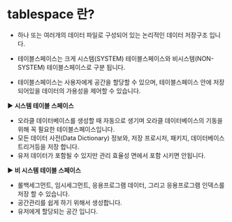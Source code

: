 # tablespace 란?

- 하나 또는 여러개의 데이터 파일로 구성되어 있는 논리적인 데이터 저장구조 입니다. 

- 테이블스페이스는 크게 시스템(SYSTEM) 테이블스페이스와 비시스템(NON-SYSTEM) 테이블스페이스로 구분 됩니다.

- 테이블스페이스는 사용자에게 공간을 할당할 수 있으며, 테이블스페이스 안에 저장되어있을 데이터의 가용성을 제어할 수 있습니다.

**▶ 시스템 테이블 스페이스**

- 오라클 데이터베이스를 생성할 때 자동으로 생기며 오라클 데이터베이스의 기동을 위해 꼭 필요한 테이블스페이스입니다.
- 모든 데이터 사전(Data Dictionary) 정보와, 저장 프로시저, 패키지, 데이터베이스 트리거등을 저장 합니다.
- 유저 데이터가 포함될 수 있지만 관리 효율성 면에서 포함 시키면 안됩니다.

**▶ 비 시스템 테이블 스페이스**

- 롤백세그먼트, 임시세그먼트, 응용프로그램 데이터, 그리고 응용프로그램 인덱스를 저장 할 수 있습니다.
- 공간관리를 쉽게 하기 위해서 생성합니다.
- 유저에게 할당되는 공간 입니다.
